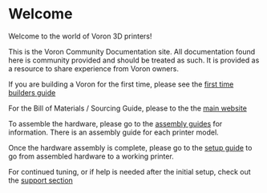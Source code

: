 # Welcome

Welcome to the world of Voron 3D printers!

This is the Voron Community Documentation site. All documentation found here is community provided and should be treated as such. It is provided as a resource to share experience from Voron owners.

If you are building a Voron for the first time, please see the [first time builders guide](./pre-build/first_time_guide.md)

For the Bill of Materials / Sourcing Guide, please to the the [main website](http://vorondesign.com)

To assemble the hardware, please go to the [assembly guides](./assembly) for information.  There is an assembly guide for each printer model.

Once the hardware assembly is complete, please go to the [setup guide](./setup/README.md) to go from assembled hardware to a working printer.

For continued tuning, or if help is needed after the initial setup, check out the [support section](./support/README.md)
